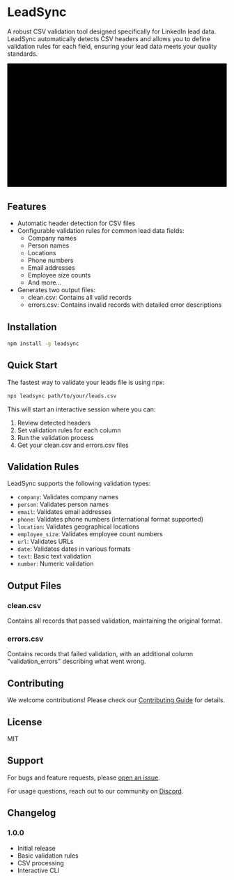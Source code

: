# LeadSync

A robust CSV validation tool designed specifically for LinkedIn lead data. LeadSync automatically detects CSV headers and allows you to define validation rules for each field, ensuring your lead data meets your quality standards.

![banner](./assets/image.webp)

## Features

- Automatic header detection for CSV files
- Configurable validation rules for common lead data fields:
  - Company names
  - Person names
  - Locations
  - Phone numbers
  - Email addresses
  - Employee size counts
  - And more...
- Generates two output files:
  - clean.csv: Contains all valid records
  - errors.csv: Contains invalid records with detailed error descriptions

## Installation

```bash
npm install -g leadsync
```

## Quick Start

The fastest way to validate your leads file is using npx:

```bash
npx leadsync path/to/your/leads.csv
```

This will start an interactive session where you can:

1. Review detected headers
2. Set validation rules for each column
3. Run the validation process
4. Get your clean.csv and errors.csv files

## Validation Rules

LeadSync supports the following validation types:

- `company`: Validates company names
- `person`: Validates person names
- `email`: Validates email addresses
- `phone`: Validates phone numbers (international format supported)
- `location`: Validates geographical locations
- `employee_size`: Validates employee count numbers
- `url`: Validates URLs
- `date`: Validates dates in various formats
- `text`: Basic text validation
- `number`: Numeric validation

## Output Files

### clean.csv

Contains all records that passed validation, maintaining the original format.

### errors.csv

Contains records that failed validation, with an additional column "validation_errors" describing what went wrong.

## Contributing

We welcome contributions! Please check our [Contributing Guide](CONTRIBUTING.md) for details.

## License

MIT

## Support

For bugs and feature requests, please [open an issue](https://github.com/yourusername/leadsync/issues).

For usage questions, reach out to our community on [Discord](https://discord.gg/your-discord-link).

## Changelog

### 1.0.0

- Initial release
- Basic validation rules
- CSV processing
- Interactive CLI
